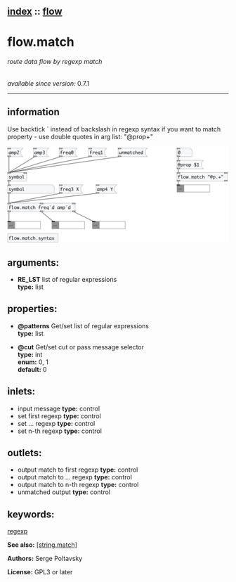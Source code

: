 [index](index.html) :: [flow](category_flow.html)
---

# flow.match

###### route data flow by regexp match

*available since version:* 0.7.1

---


## information
Use backtick ` instead of backslash in regexp syntax
if you want to match property - use double quotes in arg list: &#34;@prop+&#34;



[![example](../examples/img/flow.match.jpg)](../examples/pd/flow.match.pd)



## arguments:

* **RE_LST**
list of regular expressions<br>
__type:__ list<br>





## properties:

* **@patterns** 
Get/set list of regular expressions<br>
__type:__ list<br>

* **@cut** 
Get/set cut or pass message selector<br>
__type:__ int<br>
__enum:__ 0, 1<br>
__default:__ 0<br>



## inlets:

* input message 
__type:__ control<br>
* set first regexp 
__type:__ control<br>
* set ... regexp 
__type:__ control<br>
* set n-th regexp 
__type:__ control<br>



## outlets:

* output match to first regexp
__type:__ control<br>
* output match to ... regexp
__type:__ control<br>
* output match to n-th regexp
__type:__ control<br>
* unmatched output
__type:__ control<br>



## keywords:

[regexp](keywords/regexp.html)



**See also:**
[\[string.match\]](string.match.html)




**Authors:** Serge Poltavsky




**License:** GPL3 or later





